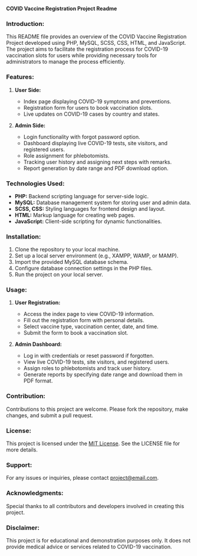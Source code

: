 **COVID Vaccine Registration Project Readme**

### Introduction:
This README file provides an overview of the COVID Vaccine Registration Project developed using PHP, MySQL, SCSS, CSS, HTML, and JavaScript. The project aims to facilitate the registration process for COVID-19 vaccination slots for users while providing necessary tools for administrators to manage the process efficiently.

### Features:
1. **User Side:**
    - Index page displaying COVID-19 symptoms and preventions.
    - Registration form for users to book vaccination slots.
    - Live updates on COVID-19 cases by country and states.

2. **Admin Side:**
    - Login functionality with forgot password option.
    - Dashboard displaying live COVID-19 tests, site visitors, and registered users.
    - Role assignment for phlebotomists.
    - Tracking user history and assigning next steps with remarks.
    - Report generation by date range and PDF download option.

### Technologies Used:
- **PHP:** Backend scripting language for server-side logic.
- **MySQL:** Database management system for storing user and admin data.
- **SCSS, CSS:** Styling languages for frontend design and layout.
- **HTML:** Markup language for creating web pages.
- **JavaScript:** Client-side scripting for dynamic functionalities.

### Installation:
1. Clone the repository to your local machine.
2. Set up a local server environment (e.g., XAMPP, WAMP, or MAMP).
3. Import the provided MySQL database schema.
4. Configure database connection settings in the PHP files.
5. Run the project on your local server.

### Usage:
1. **User Registration:**
   - Access the index page to view COVID-19 information.
   - Fill out the registration form with personal details.
   - Select vaccine type, vaccination center, date, and time.
   - Submit the form to book a vaccination slot.

2. **Admin Dashboard:**
   - Log in with credentials or reset password if forgotten.
   - View live COVID-19 tests, site visitors, and registered users.
   - Assign roles to phlebotomists and track user history.
   - Generate reports by specifying date range and download them in PDF format.

### Contribution:
Contributions to this project are welcome. Please fork the repository, make changes, and submit a pull request.

### License:
This project is licensed under the [MIT License](https://opensource.org/licenses/MIT). See the LICENSE file for more details.

### Support:
For any issues or inquiries, please contact [project@email.com](mailto:project@email.com).

### Acknowledgments:
Special thanks to all contributors and developers involved in creating this project.

### Disclaimer:
This project is for educational and demonstration purposes only. It does not provide medical advice or services related to COVID-19 vaccination.
